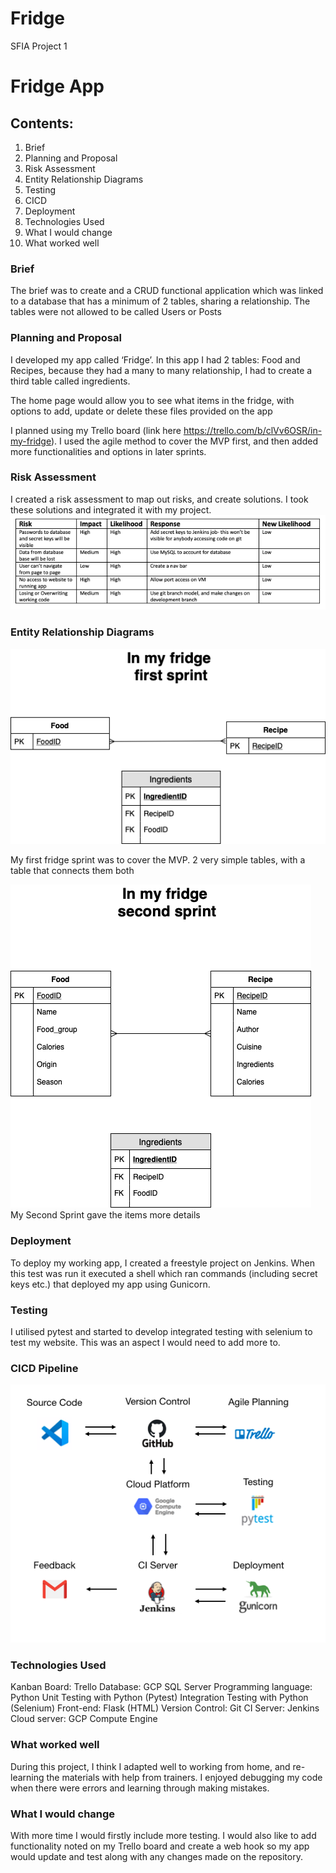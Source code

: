 # Fridge
SFIA Project 1
# Fridge App
## Contents:
1. Brief
2. Planning and Proposal
3. Risk Assessment
4. Entity Relationship Diagrams
5. Testing
6. CICD
7. Deployment
8. Technologies Used
9. What I would change
10. What worked well

### Brief

The brief was to create and a CRUD functional application which was linked to a database that has a minimum of 2 tables, sharing a relationship. The tables were not allowed to be called Users or Posts

### Planning and Proposal

I developed my app called ‘Fridge’. In this app I had 2 tables: Food and Recipes, because they had a many to many relationship, I had to create a third table called ingredients.

The home page would allow you to see what items in the fridge, with options to add, update or delete these files provided on the app

I planned using my Trello board (link here https://trello.com/b/clVv6OSR/in-my-fridge). I used the agile method to cover the MVP first, and then added more functionalities and options in later sprints.

### Risk Assessment

I created a risk assessment to map out risks, and create solutions. I took these solutions and integrated it with my project.
![riskassessmentlink](Documentation/RiskAssessment.png)

### Entity Relationship Diagrams
![FirstFridgeSprint](Documentation/FirstFridgeSprint.png)

My first fridge sprint was to cover the MVP. 2 very simple tables, with a table that connects them both

![SecondFridgeSprint](/Documentation/SecondFridgeSprint.png)
My Second Sprint gave the items more details 

### Deployment
To deploy my working app, I created a freestyle project on Jenkins. When this test was run it executed a shell which ran commands (including secret keys etc.) that deployed my app using Gunicorn.

### Testing 

I utilised pytest and started to develop integrated testing with selenium to test my website. This was an aspect I would need to add more to.

### CICD Pipeline
![CICDPipeline](Documentation/CICDPipeline.png)

### Technologies Used
Kanban Board: Trello
Database: GCP SQL Server
Programming language: Python
Unit Testing with Python (Pytest)
Integration Testing with Python (Selenium)
Front-end: Flask (HTML)
Version Control: Git
CI Server: Jenkins
Cloud server: GCP Compute Engine

### What worked well
During this project, I think I adapted well to working from home, and re-learning the materials with help from trainers. I enjoyed debugging my code when there were errors and learning through making mistakes.


### What I would change
With more time I would firstly include more testing. I would also like to add functionality noted on my Trello board and create a web hook so my app would update and test along with any changes made on the repository.


